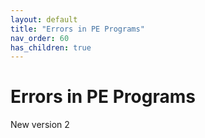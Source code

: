 ```yaml
---
layout: default
title: "Errors in PE Programs"
nav_order: 60
has_children: true
---
```

# Errors in PE Programs

New version 2

